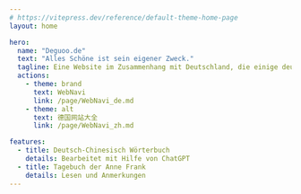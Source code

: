 ```yaml
---
# https://vitepress.dev/reference/default-theme-home-page
layout: home

hero:
  name: "Deguoo.de"
  text: "Alles Schöne ist sein eigener Zweck."
  tagline: Eine Website im Zusammenhang mit Deutschland, die einige deutsche Websites und Einträge auflistet und die Vorbereitungen für die Erstellung eines deutschen Wörterbuchs trifft.
  actions:
    - theme: brand
      text: WebNavi
      link: /page/WebNavi_de.md
    - theme: alt
      text: 德国网站大全
      link: /page/WebNavi_zh.md

features:
  - title: Deutsch-Chinesisch Wörterbuch
    details: Bearbeitet mit Hilfe von ChatGPT
  - title: Tagebuch der Anne Frank
    details: Lesen und Anmerkungen
---
```

